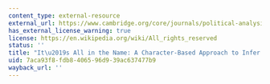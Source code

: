 ```yaml
---
content_type: external-resource
external_url: https://www.cambridge.org/core/journals/political-analysis/article/its-all-in-the-name-a-characterbased-approach-to-infer-religion/B6A8AEE0AB1DA607B0AE1A57D869C641
has_external_license_warning: true
license: https://en.wikipedia.org/wiki/All_rights_reserved
status: ''
title: "It\u2019s All in the Name: A Character-Based Approach to Infer Religion"
uid: 7aca93f8-fdb8-4065-96d9-39ac637477b9
wayback_url: ''
---
```

